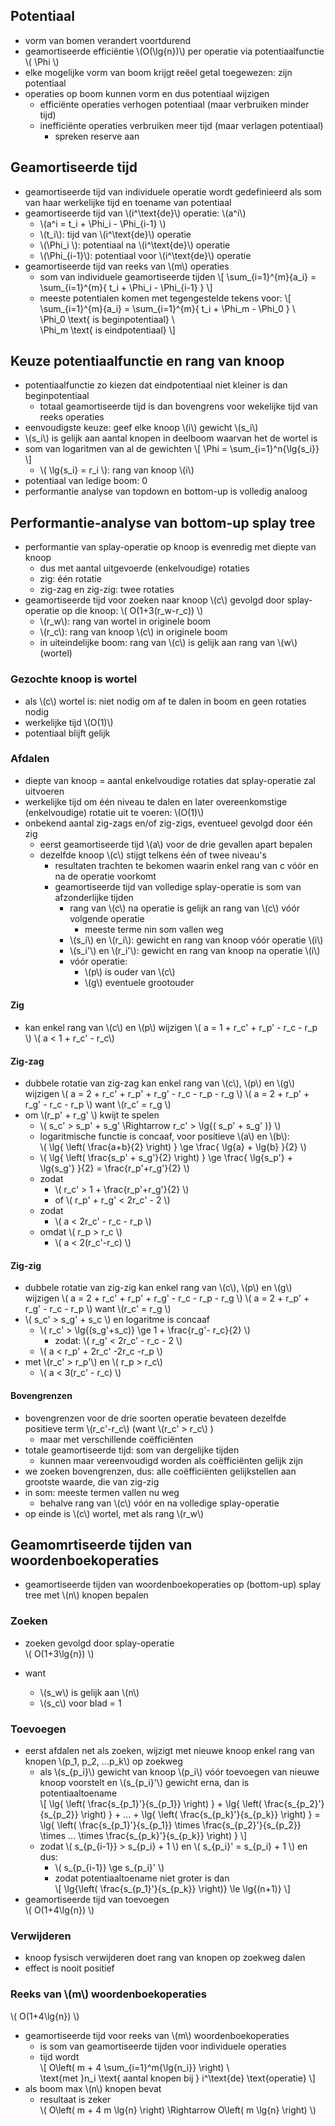 
## Potentiaal

* vorm van bomen verandert voortdurend
* geamortiseerde efficiëntie \\(O(\lg{n})\\) per operatie via potentiaalfunctie \\( \Phi \\)
* elke mogelijke vorm van boom krijgt reëel getal toegewezen: zijn potentiaal
* operaties op boom kunnen vorm en dus potentiaal wijzigen
    * efficiënte operaties verhogen potentiaal (maar verbruiken minder tijd)
    * inefficiënte operaties verbruiken meer tijd (maar verlagen potentiaal)
        * spreken reserve aan

## Geamortiseerde tijd

* geamortiseerde tijd van individuele operatie wordt gedefinieerd als som van haar werkelijke tijd en toename van potentiaal
* geamortiseerde tijd van \\(i^\text{de}\\) operatie: \\(a^i\\)
    * \\(a^i = t_i + \Phi_i - \Phi_{i-1} \\) 
    * \\(t_i\\): tijd van \\(i^\text{de}\\) operatie
    * \\(\Phi_i \\): potentiaal na \\(i^\text{de}\\) operatie
    * \\(\Phi_{i-1}\\): potentiaal voor \\(i^\text{de}\\) operatie
* geamortiseerde tijd van reeks van \\(m\\) operaties
    * som van individuele geamortiseerde tijden
    \\[
        \sum_{i=1}^{m}{a_i} = \sum_{i=1}^{m}{ t_i + \Phi_i - \Phi_{i-1} }
    \\]
    * meeste potentialen komen met tegengestelde tekens voor:
    \\[
        \sum_{i=1}^{m}{a_i} = \sum_{i=1}^{m}{ t_i + \Phi_m - \Phi_0 } \\\
        \Phi_0 \text{ is beginpotentiaal} \\\
        \Phi_m \text{ is eindpotentiaal}
    \\]

## Keuze potentiaalfunctie en rang van knoop

* potentiaalfunctie zo kiezen dat eindpotentiaal niet kleiner is dan beginpotentiaal
    * totaal geamortiseerde tijd is dan bovengrens voor wekelijke tijd van reeks operaties
* eenvoudigste keuze: geef elke knoop \\(i\\) gewicht \\(s_i\\)
* \\(s_i\\) is gelijk aan aantal knopen in deelboom waarvan het de wortel is
* som van logaritmen van al de gewichten 
  \\[
    \Phi = \sum_{i=1}^n{\lg{s_i}}
  \\]
  * \\( \lg{s_i} = r_i \\): rang van knoop \\(i\\)
* potentiaal van ledige boom: 0
* performantie analyse van topdown en bottom-up is volledig analoog

## Performantie-analyse van bottom-up splay tree

* performantie van splay-operatie op knoop is evenredig met diepte van knoop
    * dus met aantal uitgevoerde (enkelvoudige) rotaties
    * zig: één rotatie
    * zig-zag en zig-zig: twee rotaties
* geamortiseerde tijd voor zoeken naar knoop \\(c\\) gevolgd door splay-operatie op die knoop: \\( O(1+3(r_w-r_c)) \\)
    * \\(r_w\\): rang van wortel in originele boom
    * \\(r_c\\): rang van knoop \\(c\\) in originele boom
    * in uiteindelijke boom: rang van \\(c\\) is gelijk aan rang van \\(w\\) (wortel)

### Gezochte knoop is wortel

* als \\(c\\) wortel is: niet nodig om af te dalen in boom en geen rotaties nodig
* werkelijke tijd \\(O(1)\\)
* potentiaal blijft gelijk

### Afdalen

* diepte van knoop = aantal enkelvoudige rotaties dat splay-operatie zal uitvoeren
* werkelijke tijd om één niveau te dalen en later overeenkomstige (enkelvoudige) rotatie uit te voeren: \\(O(1)\\)
* onbekend aantal zig-zags en/of zig-zigs, eventueel gevolgd door één zig
    * eerst geamortiseerde tijd \\(a\\) voor de drie gevallen apart bepalen
    * dezelfde knoop \\(c\\) stijgt telkens één of twee niveau's
        * resultaten trachten te bekomen waarin enkel rang van c vóór en na de operatie voorkomt
        * geamortiseerde tijd van volledige splay-operatie is som van afzonderlijke tijden
            * rang van \\(c\\) na operatie is gelijk an rang van \\(c\\) vóór volgende operatie
                * meeste terme nin som vallen weg
            * \\(s_i\\) en \\(r_i\\): gewicht en rang van knoop vóór operatie \\(i\\)
            * \\(s_i'\\) en \\(r_i'\\): gewicht en rang van knoop na operatie \\(i\\)
            * vóór operatie: 
                * \\(p\\) is ouder van \\(c\\)
                * \\(g\\) eventuele grootouder

#### Zig

* kan enkel rang van \\(c\\) en \\(p\\) wijzigen
\\( a = 1 + r_c' + r_p' - r_c - r_p \\)
\\( a < 1 + r_c' - r_c\\)

#### Zig-zag

* dubbele rotatie van zig-zag kan enkel rang van \\(c\\), \\(p\\) en \\(g\\) wijzigen
\\( a = 2 + r_c' + r_p' + r_g' - r_c - r_p - r_g \\)
\\( a = 2 + r_p' + r_g' - r_c - r_p \\) want \\(r_c' = r_g \\)
* om \\(r_p' + r_g' \\) kwijt te spelen
    * \\( s_c' > s_p' + s_g' \Rightarrow r_c' > \lg{( s_p' + s_g' )} \\) 
    * logaritmische functie is concaaf, voor positieve \\(a\\) en \\(b\\):  
      \\( \lg{ \left( \frac{a+b}{2} \right) } \ge \frac{ \lg{a} + \lg{b} }{2} \\) 
    * \\( \lg{ \left( \frac{s_p' + s_g'}{2} \right) } \ge \frac{ \lg{s_p'} + \lg{s_g'} }{2}  =  \frac{r_p'+r_g'}{2} \\) 
    * zodat
        * \\( r_c' > 1 + \frac{r_p'+r_g'}{2}  \\) 
        * of \\( r_p' + r_g' < 2r_c' - 2 \\)
    * zodat
        * \\( a < 2r_c' - r_c - r_p \\)
    * omdat \\( r_p > r_c \\)
        * \\( a < 2(r_c'-r_c) \\)

#### Zig-zig

* dubbele rotatie van zig-zig kan enkel rang van \\(c\\), \\(p\\) en \\(g\\) wijzigen
\\( a = 2 + r_c' + r_p' + r_g' - r_c - r_p - r_g \\)
\\( a = 2 + r_p' + r_g' - r_c - r_p \\) want \\(r_c' = r_g \\)
* \\( s_c' > s_g' + s_c \\) en logaritme is concaaf
    * \\( r_c' > \lg{(s_g'+s_c)} \ge 1 + \frac{r_g'- r_c}{2} \\)
        * zodat: \\( r_g' < 2r_c' - r_c - 2 \\)
    * \\( a < r_p' + 2r_c' -2r_c -r_p \\)
* met \\(r_c' > r_p'\\) en \\( r_p > r_c\\)
    * \\( a < 3(r_c' - r_c) \\)


#### Bovengrenzen

* bovengrenzen voor de drie soorten operatie bevateen dezelfde positieve term \\(r_c'-r_c\\) (want \\(r_c' > r_c\\) )
    * maar met verschillende coëfficiënten
* totale geamortiseerde tijd: som van dergelijke tijden
    * kunnen maar vereenvoudigd worden als coëfficiënten gelijk zijn
* we zoeken bovengrenzen, dus: alle coëfficiënten gelijkstellen aan grootste waarde, die van zig-zig
* in som: meeste termen vallen nu weg
    * behalve rang van \\(c\\) vóór en na volledige splay-operatie
* op einde is \\(c\\) wortel, met als rang \\(r_w\\)


## Geamomrtiseerde tijden van woordenboekoperaties

* geamortiseerde tijden van woordenboekoperaties op (bottom-up) splay tree met \\(n\\) knopen bepalen

### Zoeken

* zoeken gevolgd door splay-operatie  
  \\( O(1+3\lg{n}) \\)

* want 
    * \\(s_w\\) is gelijk aan \\(n\\)
    * \\(s_c\\) voor blad = 1

### Toevoegen

* eerst afdalen net als zoeken, wijzigt met nieuwe knoop enkel rang van knopen \\(p_1, p_2, ...p_k\\) op zoekweg
    * als \\(s_{p_i}\\) gewicht van knoop \\(p_i\\) vóór toevoegen van nieuwe knoop voorstelt en \\(s_{p_i}'\\) gewicht erna, dan is potentiaaltoename  
      \\[
        \lg{ \left( \frac{s_{p_1}'}{s_{p_1}} \right) } + 
        \lg{ \left( \frac{s_{p_2}'}{s_{p_2}} \right) } + 
        ... +
        \lg{ \left( \frac{s_{p_k}'}{s_{p_k}} \right) } =
        \lg{ \left( \frac{s_{p_1}'}{s_{p_1}} \times \frac{s_{p_2}'}{s_{p_2}} \times ... \times \frac{s_{p_k}'}{s_{p_k}} \right) } 
      \\]
    * zodat \\( s_{p_{i-1}} > s_{p_i} + 1 \\) en \\( s_{p_i}' = s_{p_i} + 1 \\) en dus:
        * \\( s_{p_{i-1}} \ge s_{p_i}' \\)
        * zodat potentiaaltoename niet groter is dan  
          \\[
            \lg{\left( \frac{s_{p_1}'}{s_{p_k}} \right)}
            \le
            \lg{(n+1)}
          \\]
* geamortiseerde tijd van toevoegen  
  \\( O(1+4\lg{n}) \\)

### Verwijderen

* knoop fysisch verwijderen doet rang van knopen op zoekweg dalen
* effect is nooit positief

### Reeks van \\(m\\) woordenboekoperaties

\\( O(1+4\lg{n}) \\)

* geamortiseerde tijd voor reeks van \\(m\\) woordenboekoperaties
    * is som van geamortiseerde tijden voor individuele operaties
    * tijd wordt  
      \\[
        O\left( m + 4 \sum_{i=1}^m{\lg{n_i}} \right) \\\
        \text{met }n_i \text{ aantal knopen bij } i^\text{de} \text{operatie}
      \\]  
* als boom max \\(n\\) knopen bevat
    * resultaat is zeker  
      \\(
        O\left( m + 4 m \lg{n} \right) \Rightarrow O\left( m \lg{n} \right)
      \\)




